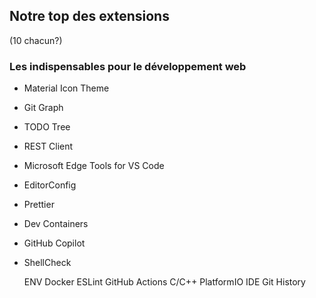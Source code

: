## Notre top des extensions

(10 chacun?)

### Les indispensables pour le développement web

- Material Icon Theme
- Git Graph
- TODO Tree

- REST Client
- Microsoft Edge Tools for VS Code
- EditorConfig
- Prettier

- Dev Containers
- GitHub Copilot
- ShellCheck

  ENV
  Docker
  ESLint
  GitHub Actions
  C/C++
  PlatformIO IDE
  Git History
